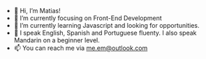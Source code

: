 - 👋 Hi, I’m Matias!
- 👀 I’m currently focusing on Front-End Development
- 🌱 I’m currently learning Javascript and looking for opportunities.
- 💞️ I speak English, Spanish and Portuguese fluenty. I also speak Mandarin on a beginner level.
- 📫 You can reach me via me.em@outlook.com

<!---
matiasmatiashub/matiasmatiashub is a ✨ special ✨ repository because its `README.md` (this file) appears on your GitHub profile.
You can click the Preview link to take a look at your changes.
--->
